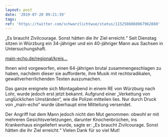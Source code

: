 ```yaml
---
layout: post
date: '2019-07-20 09:21:39'
tags: 
ref: 'https://twitter.com/schwarzlichtwue/status/1152508860067962880'
---
```

„Es braucht Zivilcourage. Sonst hätten die ihr Ziel erreicht.“ Seit Dienstag sitzen in Würzburg ein 34-jähriger und ein 40-jähriger Mann aus Sachsen in Untersuchungshaft. 

[main-echo.de/regional/kreis…](https://www.main-echo.de/regional/kreis-main-spessart/Eskalation-der-Gewalt-in-Regionalzug;art490826,6758808)

Ihnen wird vorgeworfen, einen 64-jährigen brutal zusammengeschlagen zu haben, nachdem dieser sie aufforderte, ihre Musik mit rechtsradikalen, gewaltverherrlichenden Texten auszumachen. 

Das ganze ereignete sich Montagabend in einem RE von Würzburg nach Lohr, wurde jedoch erst jetzt bekannt. Aufgrund einer „Verkettung von unglücklichen Umständen“, wie die Polizei mitteilen lies. Nur durch Druck von „main-echo“ wurde überhaupt eine Mitteilung versendet. 

Der Angriff hat dem Mann jedoch nicht den Mut genommen: obwohl er mit mehreren Gesichtsverletzungen, darunter Knochenbrüchen, ins Krankenhaus eingeliefert wurde, sagte er: „Es braucht Zivilcourage. Sonst hätten die ihr Ziel erreicht.“ Vielen Dank für so viel Mut! 